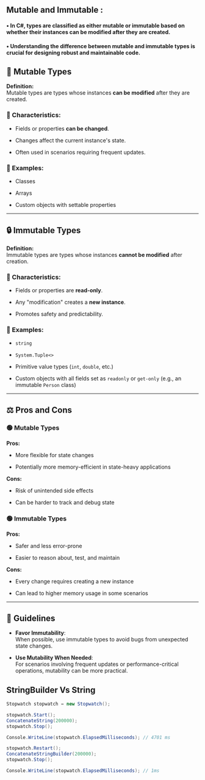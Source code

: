
## Mutable and Immutable :

#### • In C#, types are classified as either mutable or immutable based on whether their instances can be modified after they are created.

#### • Understanding the difference between mutable and immutable types is crucial for designing robust and maintainable code.


## 🔄 Mutable Types

**Definition:**  
Mutable types are types whose instances **can be modified** after they are created.

### 🔹 Characteristics:

- Fields or properties **can be changed**.
    
- Changes affect the current instance's state.
    
- Often used in scenarios requiring frequent updates.
    

### 🔹 Examples:

- Classes
    
- Arrays
    
- Custom objects with settable properties
    

---

## 🔒 Immutable Types

**Definition:**  
Immutable types are types whose instances **cannot be modified** after creation.

### 🔹 Characteristics:

- Fields or properties are **read-only**.
    
- Any "modification" creates a **new instance**.
    
- Promotes safety and predictability.
    

### 🔹 Examples:

- `string`
    
- `System.Tuple<>`
    
- Primitive value types (`int`, `double`, etc.)
    
- Custom objects with all fields set as `readonly` or `get-only` (e.g., an immutable `Person` class)
    

---

## ⚖️ Pros and Cons

### 🟢 Mutable Types

**Pros:**

- More flexible for state changes
    
- Potentially more memory-efficient in state-heavy applications
    

**Cons:**

- Risk of unintended side effects
    
- Can be harder to track and debug state
    

### 🟢 Immutable Types

**Pros:**

- Safer and less error-prone
    
- Easier to reason about, test, and maintain
    

**Cons:**

- Every change requires creating a new instance
    
- Can lead to higher memory usage in some scenarios
    

---

## 🧭 Guidelines

- **Favor Immutability**:  
    When possible, use immutable types to avoid bugs from unexpected state changes.
    
- **Use Mutability When Needed**:  
    For scenarios involving frequent updates or performance-critical operations, mutability can be more practical.


## StringBuilder Vs String

```csharp
Stopwatch stopwatch = new Stopwatch();

stopwatch.Start();
ConcatenateString(200000);
stopwatch.Stop();

Console.WriteLine(stopwatch.ElapsedMilliseconds); // 4701 ms

stopwatch.Restart();
ConcatenateStringBuilder(200000);
stopwatch.Stop();

Console.WriteLine(stopwatch.ElapsedMilliseconds); // 1ms
```

